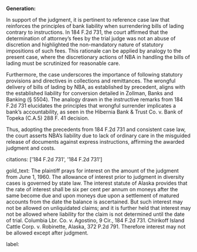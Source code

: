 **Generation:**

In support of the judgment, it is pertinent to reference case law that reinforces the principles of bank liability when surrendering bills of lading contrary to instructions. In 184 F.2d 731, the court affirmed that the determination of attorney’s fees by the trial judge was not an abuse of discretion and highlighted the non-mandatory nature of statutory impositions of such fees. This rationale can be applied by analogy to the present case, where the discretionary actions of NBA in handling the bills of lading must be scrutinized for reasonable care.

Furthermore, the case underscores the importance of following statutory provisions and directives in collections and remittances. The wrongful delivery of bills of lading by NBA, as established by precedent, aligns with the established liability for conversion detailed in Zollman, Banks and Banking (§ 5504). The analogy drawn in the instructive remarks from 184 F.2d 731 elucidates the principles that wrongful surrender implicates a bank’s accountability, as seen in the Hibernia Bank & Trust Co. v. Bank of Topeka (C.A.5) 288 F. 41 decision.

Thus, adopting the precedents from 184 F.2d 731 and consistent case law, the court asserts NBA’s liability due to lack of ordinary care in the misguided release of documents against express instructions, affirming the awarded judgment and costs.

citations: ['184 F.2d 731', '184 F.2d 731']

gold_text: The plaintiff prays for interest on the amount of the judgment from June 1, 1960. The allowance of interest prior to judgment in diversity cases is governed by state law. The interest statute of Alaska provides that the rate of interest shall be six per cent per annum on moneys after the same become due and upon moneys due upon a settlement of matured accounts from the date the balance is ascertained. But such interest may not be allowed on unliquidated claims; and it is further held that interest may not be allowed where liability for the claim is not determined until the date of trial. Columbia Lbr. Co. v. Agostino, 9 Cir., 184 F.2d 731. Chirikoff Island Cattle Corp. v. Robinette, Alaska, 372 P.2d 791. Therefore interest may not be allowed except after judgment.

label: 
